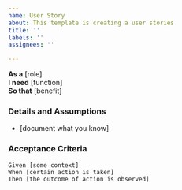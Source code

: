 ```yaml
---
name: User Story
about: This template is creating a user stories
title: ''
labels: ''
assignees: ''

---
```


**As a** [role]  
 **I need** [function]  
 **So that** [benefit]

### Details and Assumptions
 * [document what you know]

 ### Acceptance Criteria

 ```gherkin
 Given [some context]
 When [certain action is taken]
 Then [the outcome of action is observed]
